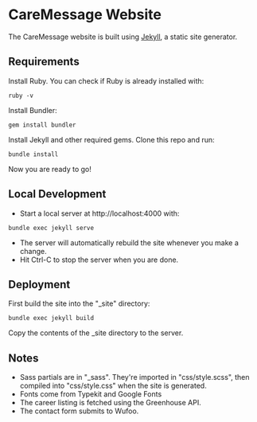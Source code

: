 # CareMessage Website
The CareMessage website is built using [Jekyll](http://jekyllrb.com/), a static site generator.

## Requirements
Install Ruby. You can check if Ruby is already installed with:
```
ruby -v
```
Install Bundler:
```
gem install bundler
```
Install Jekyll and other required gems. Clone this repo and run:
```
bundle install
```
Now you are ready to go!

## Local Development
* Start a local server at http://localhost:4000 with:
```
bundle exec jekyll serve
```
* The server will automatically rebuild the site whenever you make a change.
* Hit Ctrl-C to stop the server when you are done.

## Deployment
First build the site into the "\_site" directory:
```
bundle exec jekyll build
```
Copy the contents of the \_site directory to the server.

## Notes
* Sass partials are in "\_sass". They're imported in "css/style.scss", then
  compiled into "css/style.css" when the site is generated.
* Fonts come from Typekit and Google Fonts
* The career listing is fetched using the Greenhouse API.
* The contact form submits to Wufoo.

